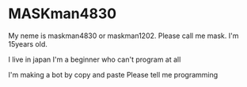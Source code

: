 # MASKman4830
My neme is maskman4830 or maskman1202.
Please call me mask.
I'm 15years old.

I live in japan
I'm a beginner who can't program at all 

I'm making a bot by copy and paste
Please tell me programming
